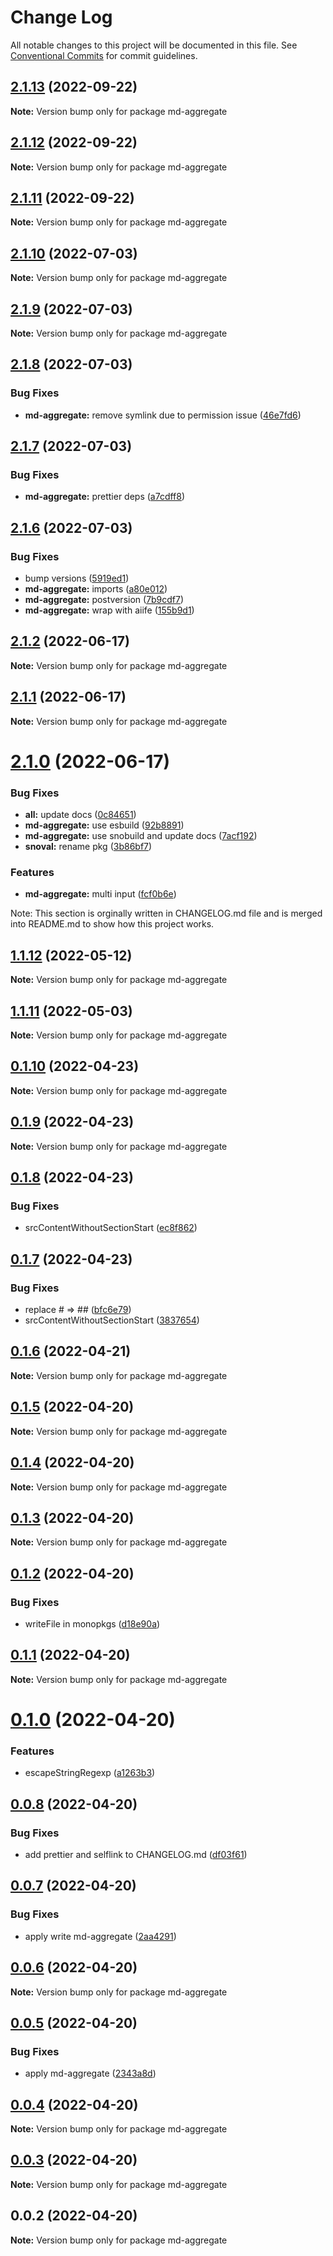 # Change Log

All notable changes to this project will be documented in this file.
See [Conventional Commits](https://conventionalcommits.org) for commit guidelines.

## [2.1.13](https://github.com/snomiao/js/compare/md-aggregate@2.1.12...md-aggregate@2.1.13) (2022-09-22)

**Note:** Version bump only for package md-aggregate





## [2.1.12](https://github.com/snomiao/js/compare/md-aggregate@2.1.11...md-aggregate@2.1.12) (2022-09-22)

**Note:** Version bump only for package md-aggregate

## [2.1.11](https://github.com/snomiao/js/compare/md-aggregate@2.1.9...md-aggregate@2.1.11) (2022-09-22)

**Note:** Version bump only for package md-aggregate

## [2.1.10](https://github.com/snomiao/js/compare/md-aggregate@2.1.9...md-aggregate@2.1.10) (2022-07-03)

**Note:** Version bump only for package md-aggregate

## [2.1.9](https://github.com/snomiao/js/compare/md-aggregate@2.1.8...md-aggregate@2.1.9) (2022-07-03)

**Note:** Version bump only for package md-aggregate

## [2.1.8](https://github.com/snomiao/js/compare/md-aggregate@2.1.7...md-aggregate@2.1.8) (2022-07-03)

### Bug Fixes

- **md-aggregate:** remove symlink due to permission issue ([46e7fd6](https://github.com/snomiao/js/commit/46e7fd68b98e5bfcdea945d69588cc73604e1a66))

## [2.1.7](https://github.com/snomiao/js/compare/md-aggregate@2.1.6...md-aggregate@2.1.7) (2022-07-03)

### Bug Fixes

- **md-aggregate:** prettier deps ([a7cdff8](https://github.com/snomiao/js/commit/a7cdff81a38d6a3b09eda84479f57305d3c68d25))

## [2.1.6](https://github.com/snomiao/js/compare/md-aggregate@2.1.2...md-aggregate@2.1.6) (2022-07-03)

### Bug Fixes

- bump versions ([5919ed1](https://github.com/snomiao/js/commit/5919ed121623654879820b063cc4d4252dee47d6))
- **md-aggregate:** imports ([a80e012](https://github.com/snomiao/js/commit/a80e0125a6d1476f73cfa83a93b72e4a9bc3c605))
- **md-aggregate:** postversion ([7b9cdf7](https://github.com/snomiao/js/commit/7b9cdf70c5a8258e1fd26956b0f38a55e309b4c6))
- **md-aggregate:** wrap with aiife ([155b9d1](https://github.com/snomiao/js/commit/155b9d1004a2abd3c1503db587be8352cb4e4e55))

## [2.1.2](https://github.com/snomiao/js/compare/md-aggregate@2.1.1...md-aggregate@2.1.2) (2022-06-17)

**Note:** Version bump only for package md-aggregate

## [2.1.1](https://github.com/snomiao/js/compare/md-aggregate@2.1.0...md-aggregate@2.1.1) (2022-06-17)

**Note:** Version bump only for package md-aggregate

# [2.1.0](https://github.com/snomiao/js/compare/md-aggregate@1.1.12...md-aggregate@2.1.0) (2022-06-17)

### Bug Fixes

- **all:** update docs ([0c84651](https://github.com/snomiao/js/commit/0c84651ebba4a14fcb105611ddeb7a51ff887a36))
- **md-aggregate:** use esbuild ([92b8891](https://github.com/snomiao/js/commit/92b88918b39ed2d1050fa5bc7397f260eaf6af53))
- **md-aggregate:** use snobuild and update docs ([7acf192](https://github.com/snomiao/js/commit/7acf19281bbf444c2bb6aad1f02423f603f6fb2b))
- **snoval:** rename pkg ([3b86bf7](https://github.com/snomiao/js/commit/3b86bf7dfba2c0630eabe6a7fc1edce9de03066b))

### Features

- **md-aggregate:** multi input ([fcf0b6e](https://github.com/snomiao/js/commit/fcf0b6ed6e799ef1288aeb324ea66b7ab36701d2))

Note: This section is orginally written in CHANGELOG.md file and is merged into README.md to show how this project works.

## [1.1.12](https://github.com/snomiao/js/compare/md-aggregate@1.1.11...md-aggregate@1.1.12) (2022-05-12)

**Note:** Version bump only for package md-aggregate

## [1.1.11](https://github.com/snomiao/js/compare/md-aggregate@0.1.10...md-aggregate@1.1.11) (2022-05-03)

**Note:** Version bump only for package md-aggregate

## [0.1.10](https://github.com/snomiao/js/compare/md-aggregate@0.1.9...md-aggregate@0.1.10) (2022-04-23)

**Note:** Version bump only for package md-aggregate

## [0.1.9](https://github.com/snomiao/js/compare/md-aggregate@0.1.8...md-aggregate@0.1.9) (2022-04-23)

**Note:** Version bump only for package md-aggregate

## [0.1.8](https://github.com/snomiao/js/compare/md-aggregate@0.1.7...md-aggregate@0.1.8) (2022-04-23)

### Bug Fixes

- srcContentWithoutSectionStart ([ec8f862](https://github.com/snomiao/js/commit/ec8f862a50da91470bb670789849d58fef069ae3))

## [0.1.7](https://github.com/snomiao/js/compare/md-aggregate@0.1.6...md-aggregate@0.1.7) (2022-04-23)

### Bug Fixes

- replace # => ## ([bfc6e79](https://github.com/snomiao/js/commit/bfc6e798e455714dea2caf181614003ba243e3f2))
- srcContentWithoutSectionStart ([3837654](https://github.com/snomiao/js/commit/383765497b9964381eaf5f65483e94a043f4bdf0))

## [0.1.6](https://github.com/snomiao/js/compare/md-aggregate@0.1.5...md-aggregate@0.1.6) (2022-04-21)

**Note:** Version bump only for package md-aggregate

## [0.1.5](https://github.com/snomiao/js/compare/md-aggregate@0.1.4...md-aggregate@0.1.5) (2022-04-20)

**Note:** Version bump only for package md-aggregate

## [0.1.4](https://github.com/snomiao/js/compare/md-aggregate@0.1.3...md-aggregate@0.1.4) (2022-04-20)

**Note:** Version bump only for package md-aggregate

## [0.1.3](https://github.com/snomiao/js/compare/md-aggregate@0.1.2...md-aggregate@0.1.3) (2022-04-20)

**Note:** Version bump only for package md-aggregate

## [0.1.2](https://github.com/snomiao/js/compare/md-aggregate@0.1.1...md-aggregate@0.1.2) (2022-04-20)

### Bug Fixes

- writeFile in monopkgs ([d18e90a](https://github.com/snomiao/js/commit/d18e90a90dc8fc053092938148247dd3717d51c9))

## [0.1.1](https://github.com/snomiao/js/compare/md-aggregate@0.1.0...md-aggregate@0.1.1) (2022-04-20)

**Note:** Version bump only for package md-aggregate

# [0.1.0](https://github.com/snomiao/js/compare/md-aggregate@0.0.8...md-aggregate@0.1.0) (2022-04-20)

### Features

- escapeStringRegexp ([a1263b3](https://github.com/snomiao/js/commit/a1263b33a1d15502bcb4b0b26f804cd1fa0a17c3))

## [0.0.8](https://github.com/snomiao/js/compare/md-aggregate@0.0.7...md-aggregate@0.0.8) (2022-04-20)

### Bug Fixes

- add prettier and selflink to CHANGELOG.md ([df03f61](https://github.com/snomiao/js/commit/df03f61e2d3a5b46e87cecec592b67ceaad1381d))

## [0.0.7](https://github.com/snomiao/js/compare/md-aggregate@0.0.6...md-aggregate@0.0.7) (2022-04-20)

### Bug Fixes

- apply write md-aggregate ([2aa4291](https://github.com/snomiao/js/commit/2aa4291997dea136e7769d7b6986e6e818da37ef))

## [0.0.6](https://github.com/snomiao/js/compare/md-aggregate@0.0.5...md-aggregate@0.0.6) (2022-04-20)

**Note:** Version bump only for package md-aggregate

## [0.0.5](https://github.com/snomiao/js/compare/md-aggregate@0.0.4...md-aggregate@0.0.5) (2022-04-20)

### Bug Fixes

- apply md-aggregate ([2343a8d](https://github.com/snomiao/js/commit/2343a8dc6567da2093198e466a05aed60639484d))

## [0.0.4](https://github.com/snomiao/js/compare/md-aggregate@0.0.3...md-aggregate@0.0.4) (2022-04-20)

**Note:** Version bump only for package md-aggregate

## [0.0.3](https://github.com/snomiao/js/compare/md-aggregate@0.0.2...md-aggregate@0.0.3) (2022-04-20)

**Note:** Version bump only for package md-aggregate

## 0.0.2 (2022-04-20)

**Note:** Version bump only for package md-aggregate

